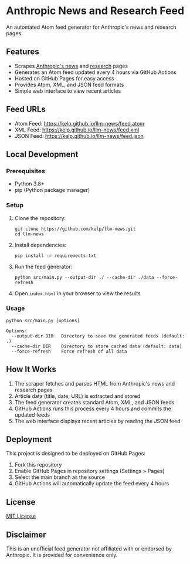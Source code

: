 # Anthropic News and Research Feed

An automated Atom feed generator for Anthropic's news and research pages.

## Features

- Scrapes [Anthropic's news](https://www.anthropic.com/news) and [research](https://www.anthropic.com/research) pages
- Generates an Atom feed updated every 4 hours via GitHub Actions
- Hosted on GitHub Pages for easy access
- Provides Atom, XML, and JSON feed formats
- Simple web interface to view recent articles

## Feed URLs

- Atom Feed: https://kelp.github.io/llm-news/feed.atom
- XML Feed: https://kelp.github.io/llm-news/feed.xml
- JSON Feed: https://kelp.github.io/llm-news/feed.json

## Local Development

### Prerequisites

- Python 3.8+
- pip (Python package manager)

### Setup

1. Clone the repository:
   ```
   git clone https://github.com/kelp/llm-news.git
   cd llm-news
   ```

2. Install dependencies:
   ```
   pip install -r requirements.txt
   ```

3. Run the feed generator:
   ```
   python src/main.py --output-dir ./ --cache-dir ./data --force-refresh
   ```

4. Open `index.html` in your browser to view the results

### Usage

```
python src/main.py [options]

Options:
  --output-dir DIR   Directory to save the generated feeds (default: .)
  --cache-dir DIR    Directory to store cached data (default: data)
  --force-refresh    Force refresh of all data
```

## How It Works

1. The scraper fetches and parses HTML from Anthropic's news and research pages
2. Article data (title, date, URL) is extracted and stored
3. The feed generator creates standard Atom, XML, and JSON feeds
4. GitHub Actions runs this process every 4 hours and commits the updated feeds
5. The web interface displays recent articles by reading the JSON feed

## Deployment

This project is designed to be deployed on GitHub Pages:

1. Fork this repository
2. Enable GitHub Pages in repository settings (Settings > Pages)
3. Select the main branch as the source
4. GitHub Actions will automatically update the feed every 4 hours

## License

[MIT License](LICENSE)

## Disclaimer

This is an unofficial feed generator not affiliated with or endorsed by Anthropic. It is provided for convenience only.